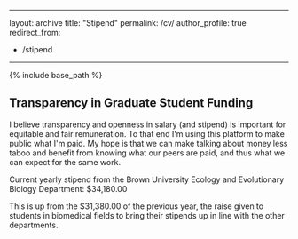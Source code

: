 
---
layout: archive
title: "Stipend"
permalink: /cv/
author_profile: true
redirect_from:
  - /stipend
---

{% include base_path %}


Transparency in Graduate Student Funding
-----

I believe transparency and openness in salary (and stipend) is important for equitable and fair remuneration. To that end I'm using this platform to make public what I'm paid.
My hope is that we can make talking about money less taboo and benefit from knowing what our peers are paid, and thus what we can expect for the same work. 

Current yearly stipend from the Brown University Ecology and Evolutionary Biology Department: $34,180.00 

This is up from the $31,380.00 of the previous year, the raise given to students in biomedical fields to bring their stipends up in line with the other departments.

